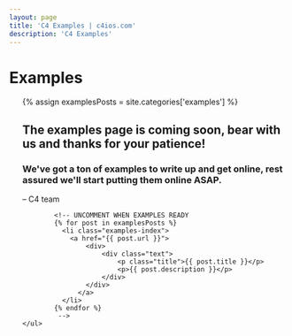 ```yaml
---
layout: page
title: 'C4 Examples | c4ios.com'
description: 'C4 Examples'
---
```


# Examples

<div class="row">
	<ul class="col-md-12 col-sm-12 col-xs-12 examples-block list-unstyled">
		{% assign examplesPosts = site.categories['examples'] %}
			<h2>The examples page is coming soon, bear with us and thanks for your patience!</h2>
			<h3>We've got a ton of examples to write up and get online, rest assured we'll start putting them online ASAP.</h3>
			<p>– C4 team</p>
			
			<!-- UNCOMMENT WHEN EXAMPLES READY
			{% for post in examplesPosts %}
			  <li class="examples-index">
			  	<a href="{{ post.url }}">
			  		<div>
				  		<div class="text">
					  		<p class="title">{{ post.title }}</p>
					  		<p>{{ post.description }}</p>
					  	</div>
				  	</div>
				  </a>
			  </li>
			{% endfor %}
			 -->
	</ul>
</div>


